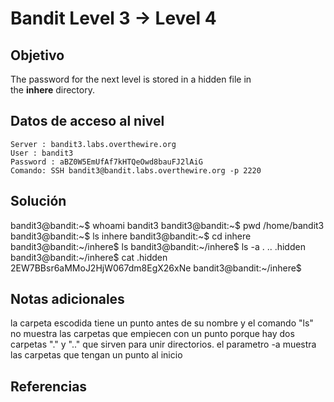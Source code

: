 # Bandit Level 3 → Level 4
## Objetivo
The password for the next level is stored in a hidden file in the **inhere** directory.
## Datos de acceso al nivel
```
Server : bandit3.labs.overthewire.org
User : bandit3
Password : aBZ0W5EmUfAf7kHTQeOwd8bauFJ2lAiG
Comando: SSH bandit3@bandit.labs.overthewire.org -p 2220
```
## Solución 
bandit3@bandit:~$ whoami
bandit3
bandit3@bandit:~$ pwd
/home/bandit3
bandit3@bandit:~$ ls
inhere
bandit3@bandit:~$ cd inhere
bandit3@bandit:~/inhere$ ls
bandit3@bandit:~/inhere$ ls -a
.  ..  .hidden
bandit3@bandit:~/inhere$ cat .hidden
2EW7BBsr6aMMoJ2HjW067dm8EgX26xNe
bandit3@bandit:~/inhere$
## Notas adicionales
la carpeta escodida tiene un punto antes de su nombre y el comando "ls" no muestra las carpetas que empiecen con un punto porque hay dos carpetas "." y ".." que sirven para unir directorios. el parametro -a muestra las carpetas que tengan un punto al inicio
## Referencias
